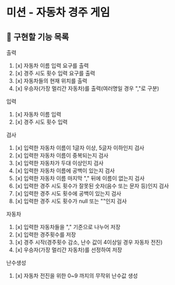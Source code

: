 # 미션 - 자동차 경주 게임

## 🚀 구현할 기능 목록

출력

1. [x] 자동차 이름 입력 요구를 출력
2. [x] 경주 시도 횟수 입력 요구를 출력
3. [x] 자동차들의 현재 위치를 출력
4. [x] 우승자(가장 멀리간 자동차)를 출력(여러명일 경우 ","로 구분)

입력

1. [x] 자동차 이름 입력
2. [x] 경주 시도 횟수 입력

검사

1. [x] 입력한 자동차 이름이 1글자 이상, 5글자 이하인지 검사
2. [x] 입력한 자동차 이름이 중복되는지 검사
3. [x] 입력한 자동차가 두대 이상인지 검사
4. [x] 입력한 자동차 이름에 공백이 있는지 검사
5. [x] 입력한 자동차 이름 마지막 "," 뒤에 이름이 없는지 검사
6. [x] 입력한 경주 시도 횟수가 잘못된 숫자(음수 또는 문자 등)인지 검사
7. [x] 입력한 경주 시도 횟수에 공백이 있는지 검사
8. [x] 입력한 경주 시도 횟수가 null 또는 ""인지 검사

자동차

1. [x] 입력한 자동차들을 "," 기준으로 나누어 저장
2. [x] 입력한 경주횟수를 저장
3. [x] 경주 시작(경주횟수 감소, 난수 값이 4이상일 경우 자동차 전진)
4. [x] 우승자(가장 멀리간 자동차)를 선정하여 저장

난수생성

1. [x] 자동차 전진을 위한 0~9 까지의 무작위 난수값 생성

<br>
